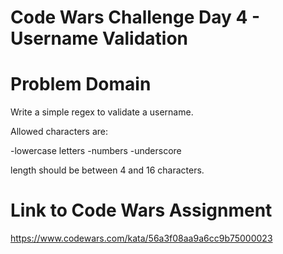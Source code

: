 # Code Wars Challenge Day 4 - Username Validation

# Problem Domain

Write a simple regex to validate a username.

Allowed characters are:

-lowercase letters -numbers -underscore

length should be between 4 and 16 characters.


# Link to Code Wars Assignment

https://www.codewars.com/kata/56a3f08aa9a6cc9b75000023
